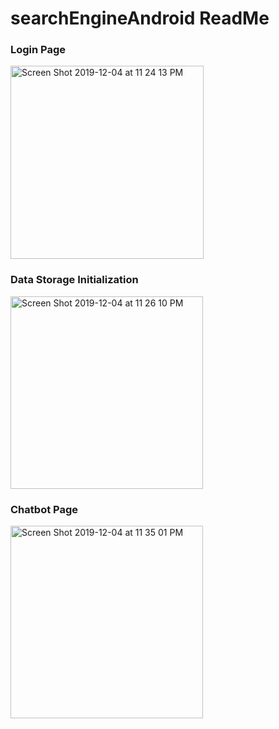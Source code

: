 # searchEngineAndroid ReadMe
### Login Page

<img width="309" alt="Screen Shot 2019-12-04 at 11 24 13 PM" src="https://user-images.githubusercontent.com/22155166/70204121-5b1e6400-16ed-11ea-9ec1-b3600f7fc6c9.png">

### Data Storage Initialization

<img width="308" alt="Screen Shot 2019-12-04 at 11 26 10 PM" src="https://user-images.githubusercontent.com/22155166/70204157-7a1cf600-16ed-11ea-9842-5ac6e60b9131.png">

### Chatbot Page

<img width="308" alt="Screen Shot 2019-12-04 at 11 35 01 PM" src="https://user-images.githubusercontent.com/22155166/70204485-b8ff7b80-16ee-11ea-9e98-7de481822319.png">